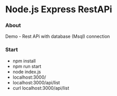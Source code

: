 
# Node.js Express RestAPi

### About
Demo - Rest APi with database (Msql) connection

### Start
- npm install
- npm run start
- node index.js
- localhost:3000/
- localhost:3000/api/list
- curl localhost:3000/api/list